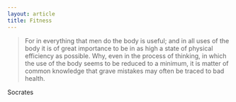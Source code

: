 ```yaml
---
layout: article
title: Fitness
---
```


> For in everything that men do the body is useful; and in all uses of the body it is of great importance to be in as high a state of physical efficiency as possible. Why, even in the process of thinking, in which the use of the body seems to be reduced to a minimum, it is matter of common knowledge that grave mistakes may often be traced to bad health.

Socrates